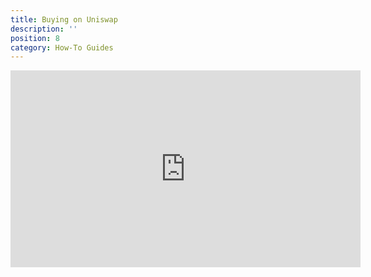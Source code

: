 ```yaml
---
title: Buying on Uniswap
description: ''
position: 8
category: How-To Guides
---
```


<iframe width="560" height="315" src="https://www.youtube-nocookie.com/embed/l1zV4zb7whI" title="YouTube video player" frameborder="0" allow="accelerometer; autoplay; clipboard-write; encrypted-media; gyroscope; picture-in-picture" allowfullscreen></iframe>
